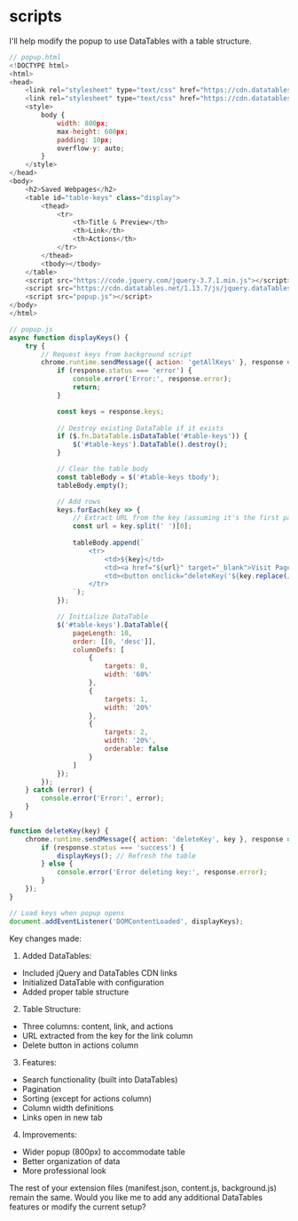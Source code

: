 # scripts
I'll help modify the popup to use DataTables with a table structure.



```javascript
// popup.html
<!DOCTYPE html>
<html>
<head>
    <link rel="stylesheet" type="text/css" href="https://cdn.datatables.net/1.13.7/css/jquery.dataTables.css">
    <link rel="stylesheet" type="text/css" href="https://cdn.datatables.net/1.13.7/css/dataTables.bootstrap5.min.css">
    <style>
        body {
            width: 800px;
            max-height: 600px;
            padding: 10px;
            overflow-y: auto;
        }
    </style>
</head>
<body>
    <h2>Saved Webpages</h2>
    <table id="table-keys" class="display">
        <thead>
            <tr>
                <th>Title & Preview</th>
                <th>Link</th>
                <th>Actions</th>
            </tr>
        </thead>
        <tbody></tbody>
    </table>
    <script src="https://code.jquery.com/jquery-3.7.1.min.js"></script>
    <script src="https://cdn.datatables.net/1.13.7/js/jquery.dataTables.min.js"></script>
    <script src="popup.js"></script>
</body>
</html>

// popup.js
async function displayKeys() {
    try {
        // Request keys from background script
        chrome.runtime.sendMessage({ action: 'getAllKeys' }, response => {
            if (response.status === 'error') {
                console.error('Error:', response.error);
                return;
            }

            const keys = response.keys;
            
            // Destroy existing DataTable if it exists
            if ($.fn.DataTable.isDataTable('#table-keys')) {
                $('#table-keys').DataTable().destroy();
            }

            // Clear the table body
            const tableBody = $('#table-keys tbody');
            tableBody.empty();

            // Add rows
            keys.forEach(key => {
                // Extract URL from the key (assuming it's the first part before the space)
                const url = key.split(' ')[0];
                
                tableBody.append(`
                    <tr>
                        <td>${key}</td>
                        <td><a href="${url}" target="_blank">Visit Page</a></td>
                        <td><button onclick="deleteKey('${key.replace(/'/g, "\\'")}')">Delete</button></td>
                    </tr>
                `);
            });

            // Initialize DataTable
            $('#table-keys').DataTable({
                pageLength: 10,
                order: [[0, 'desc']],
                columnDefs: [
                    {
                        targets: 0,
                        width: '60%'
                    },
                    {
                        targets: 1,
                        width: '20%'
                    },
                    {
                        targets: 2,
                        width: '20%',
                        orderable: false
                    }
                ]
            });
        });
    } catch (error) {
        console.error('Error:', error);
    }
}

function deleteKey(key) {
    chrome.runtime.sendMessage({ action: 'deleteKey', key }, response => {
        if (response.status === 'success') {
            displayKeys(); // Refresh the table
        } else {
            console.error('Error deleting key:', response.error);
        }
    });
}

// Load keys when popup opens
document.addEventListener('DOMContentLoaded', displayKeys);

```

Key changes made:

1. Added DataTables:
- Included jQuery and DataTables CDN links
- Initialized DataTable with configuration
- Added proper table structure

2. Table Structure:
- Three columns: content, link, and actions
- URL extracted from the key for the link column
- Delete button in actions column

3. Features:
- Search functionality (built into DataTables)
- Pagination
- Sorting (except for actions column)
- Column width definitions
- Links open in new tab

4. Improvements:
- Wider popup (800px) to accommodate table
- Better organization of data
- More professional look

The rest of your extension files (manifest.json, content.js, background.js) remain the same. Would you like me to add any additional DataTables features or modify the current setup?

